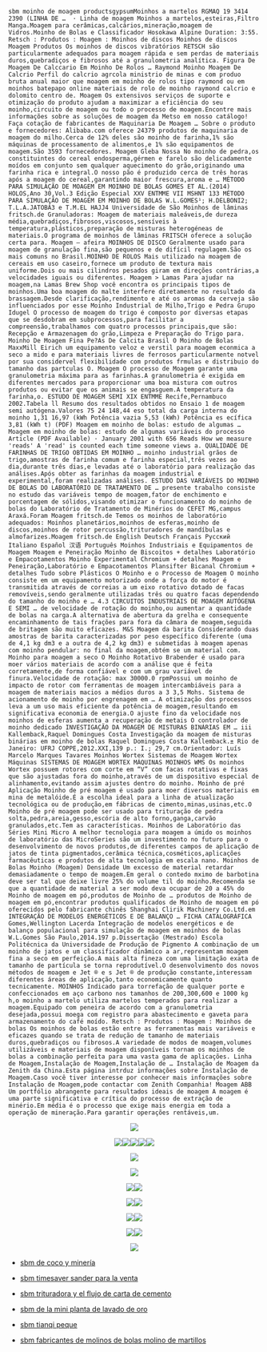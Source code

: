 
```
sbm moinho de moagem productsgypsumMoinhos a martelos RGMAQ 19 3414 2390 (LINHA DE …  · Linha de moagem Moinhos a martelos,esteiras,Filtro Manga.Moagem para cerâmicas,calcários,mineração,moagem de Vidros.Moinho de Bolas e Classificador Hosokawa Alpine Duration: 3:55. Retsch : Produtos : Moagem : Moinhos de discos Moinhos de discos Moagem Produtos Os moinhos de discos vibratórios RETSCH são particularmente adequados para moagem rápida e sem perdas de materiais duros,quebradiços e fibrosos até a granulometria analítica. Figura De Moagem De Calccario Em Moinho De Rolos … Raymond Moinho Moagem De Calcrio Perfil do calcrio agrcola ministrio de minas e com produo bruta anual maior que moagem em moinho de rolos tipo raymond ou em moinhos batepapo online materiais de rolo de moinho raymond calcrio e dolomito centro de. Moagem Os extensivos serviços de suporte e otimização do produto ajudam a maximizar a eficiência do seu moinho,circuito de moagem ou todo o processo de moagem.Encontre mais informações sobre as soluções de moagem da Metso em nosso catálogo! Faça cotação de fabricantes de Maquinaria De Moagem … Sobre o produto e fornecedores: Alibaba.com oferece 24379 produtos de maquinaria de moagem do milho.Cerca de 12% deles são moinho de farinha,1% são máquinas de processamento de alimentos,e 1% são equipamentos de moagem.São 3593 fornecedores. Moagem Gleba Nossa No moinho de pedra,os constituintes do cereal endosperma,gérmen e farelo são delicadamente moídos em conjunto sem qualquer aquecimento do grão,originando uma farinha rica e integral.O nosso pão é produzido cerca de três horas após a moagem do cereal,garantindo maior frescura,aroma e … MÉTODO PARA SIMULAÇÃO DE MOAGEM EM MOINHO DE BOLAS GOMES ET AL.(2014) HOLOS,Ano 30,Vol.3 Edição Especial XXV ENTMME VII MSHNT 133 MÉTODO PARA SIMULAÇÃO DE MOAGEM EM MOINHO DE BOLAS W.L.GOMES¹; H.DELBONI2; T.L.A.JATOBÁ3 e T.M.EL HAJJ4 Universidade de São Moinhos de lâminas fritsch.de Granuladoras: Moagem de materiais maleáveis,de dureza média,quebradiços,fibrosos,viscosos,sensíveis à temperatura,plásticos,preparação de misturas heterogéneas de materiais.O programa de moinhos de lâminas FRITSCH oferece a solução certa para. Moagem — afeira MOINHOS DE DISCO Geralmente usado para moagem de granulação fina,são pequenos e de difícil regulagem.São os mais comuns no Brasil.MOINHO DE ROLOS Mais utilizado na moagem de cereais em uso caseiro,fornece um produto de textura mais uniforme.Dois ou mais cilindros pesados giram em direções contrárias,a velocidades iguais ou diferentes. Moagem > Lamas Para ajudar na moagem,na Lamas Brew Shop você encontra os principais tipos de moinhos.Uma boa moagem do malte interfere diretamente no resultado da brassagem.Desde clarificação,rendimento e até os aromas da cerveja são influenciados por esse Moinho Industrial de Milho,Trigo e Pedra Grupo Idugel O processo de moagem do trigo é composto por diversas etapas que se desdobram em subprocessos,para facilitar a compreensão,trabalhamos com quatro processos principais,que são: Recepção e Armazenagem do grão,Limpeza e Preparação do Trigo para. Moinho De Moagem Fina Pe?As De Calcita Brasil O Moinho de Bolas MaxxMill Eirich um equipamento veloz e verstil para moagem econmica a seco a mido e para materiais livres de ferrosos particularmente notvel por sua considervel flexibilidade com produtos frmulas e distribuio do tamanho das partculas O. Moagem O processo de Moagem garante uma granulometria máxima para as farinhas.A granulometria é exigida em diferentes mercados para proporcionar uma boa mistura com outros produtos ou evitar que os animais se engasguem.A temperatura da farinha,o. ESTUDO DE MOAGEM SEMI XIX ENTMME Recife,Pernambuco 2002.Tabela ll Resumo dos resultados obtidos no Ensaio 1 de moagem semi autógena.Valores 75 24 148,44 eso total da carga interna do moinho 1,31 16,97 (kWh Potência vazia 5,53 (kWh) Potência es ecífica 3,81 (kWh t) (PDF) Moagem em moinho de bolas: estudo de algumas … Moagem em moinho de bolas: estudo de algumas variáveis do processo Article (PDF Available) · January 2001 with 656 Reads How we measure 'reads' A 'read' is counted each time someone views a. QUALIDADE DE FARINHAS DE TRIGO OBTIDAS EM MOINHO … moinho industrial grãos de trigo,amostras de farinha comum e farinha especial,três vezes ao dia,durante três dias,e levadas até o laboratório para realização das análises.Após obter as farinhas da moagem industrial e experimental,foram realizadas análises. ESTUDO DAS VARIÁVEIS DO MOINHO DE BOLAS DO LABORATÓRIO DE TRATAMENTO DE … presente trabalho consiste no estudo das variáveis tempo de moagem,fator de enchimento e porcentagem de sólidos,visando otimizar o funcionamento do moinho de bolas do Laboratório de Tratamento de Minérios do CEFET MG,campus Araxá.Foram Moagem fritsch.de Temos os moinhos de laboratório adequados: Moinhos planetários,moinhos de esferas,moinho de discos,moinhos de rotor percussão,trituradores de mandíbulas e almofarizes.Moagem fritsch.de English Deutsch Français Русский Italiano Español 汉语 Português Moinhos Industriais e Equipamentos de Moagem Moagem e Peneiração Moinho de Biscoitos + detalhes Laboratório e Empacotamentos Moinho Experimental Chromium + detalhes Moagem e Peneiração,Laboratório e Empacotamentos Plansifter Bicanal Chromium + detalhes Tudo sobre Plásticos O Moinho e o Processo de Moagem O moinho consiste em um equipamento motorizado onde a força do motor é transmitida através de correias a um eixo rotativo dotado de facas removíveis,sendo geralmente utilizadas três ou quatro facas dependendo do tamanho do moinho e … 4.3 CIRCUITOS INDUSTRIAIS DE MOAGEM AUTÓGENA E SEMI … de velocidade de rotação do moinho,ou aumentar a quantidade de bolas na carga.A alternativa de abertura da grelha e consequente encaminhamento de tais frações para fora da câmara de moagem,seguida de britagem são muito eficazes. M&S Moagem da barita Considerando duas amostras de barita caracterizadas por peso específico diferente (uma de 4,1 kg dm3 e a outra de 4,2 kg dm3) e submetidas à moagem apenas com moinho pendular: no final da moagem,obtém se um material com. Moinho para moagem a seco O Moinho Rotativo Brabender é usado para moer vários materiais de acordo com a análise que é feita corretamente,de forma confiável e com um grau variável de finura.Velocidade de rotação: max 30000.0 rpmPossui um moinho de impacto de rotor com ferramentas de moagem intercambiáveis para a moagem de materiais macios a médios duros a 3 3,5 Mohs. Sistema de acionamento de moinho por engrenagem em … A otimização dos processos leva a um uso mais eficiente da potência de moagem,resultando em significativa economia de energia.O ajuste fino da velocidade nos moinhos de esferas aumenta a recuperação de metais O controlador de moinho dedicado INVESTIGAÇÃO DA MOAGEM DE MISTURAS BINÁRIAS EM … iii Kallemback,Raquel Domingues Costa Investigação da moagem de misturas binárias em moinho de bolas Raquel Domingues Costa Kallemback.± Rio de Janeiro: UFRJ COPPE,2012.XXI,139 p.: I.; 29,7 cm.Orientador: Luís Marcelo Marques Tavares Moinhos Wortex Sistemas de Moagem Wortex Máquinas SISTEMAS DE MOAGEM WORTEX MÁQUINAS MOINHOS WMS Os moinhos Wortex possuem rotores com corte em “V” com facas rotativas e fixas que são ajustadas fora do moinho,através de um dispositivo especial de alinhamento,evitando assim ajustes dentro do moinho. Moinho de pré Aplicação Moinho de pré moagem é usado para moer diversos materiais em mina de metalóide.É a escolha ideal para a linha de atualização tecnológica ou de produção,em fábricas de cimento,minas,usinas,etc.O Moinho de pré moagem pode ser usado para trituração de pedra solta,pedra,areia,gesso,escória de alto forno,ganga,carvão granulados,etc.Tem as características. Moinhos de Laboratório das Séries Mini Micro A melhor tecnologia para moagem a úmido os moinhos de laboratório das MicroSeries são um investimento no futuro para o desenvolvimento de novos produtos,de diferentes campos de aplicação de jatos de tinta pigmentados,cerâmica técnica,cosméticos,aplicações farmacêuticas e produtos de alta tecnologia em escala nano. Moinhos de Bolas Moinho (Moagem) Densidade Um excesso de material retardar demasiadamente o tempo de moagem.Em geral o contedo mximo de barbotina deve ser tal que deixe livre 25% do volume til do moinho.Recomenda se que a quantidade de material a ser modo deva ocupar de 20 a 45% do Moinho de moagem em pó,produtos de Moinho de … produtos de Moinho de moagem em pó,encontrar produtos qualificados de Moinho de moagem em pó oferecidos pelo fabricante chinês Shanghai Clirik Machinery Co.Ltd.em INTEGRAÇÃO DE MODELOS ENERGÉTICOS E DE BALANÇO … FICHA CATALOGRÁFICA Gomes,Wellington Lacerda Integração de modelos energéticos e de balanço populacional para simulação de moagem em moinhos de bolas W.L.Gomes São Paulo,2014.197 p.Dissertação (Mestrado) Escola Politécnica da Universidade de Produção de Pigmento A combinação de um moinho de jatos e um classificador dinâmico a ar,representam moagem fina a seco em perfeição.A mais alta fineza com uma limitação exata de tamanho de partícula se torna reprodutível.O desenvolvimento dos novos métodos de moagem e Jet ® e s Jet ® de produção constante,interessam diferentes áreas de aplicação,tanto economicamente quanto tecnicamente. MOINHOS Indicado para torrefação de qualquer porte e confeccionados em aço carbono nos tamanhos de 200,300,600 e 1000 kg h,o moinho a martelo utiliza martelos temperados para realizar a moagem.Equipado com peneira de acordo com a granulometria desejada,possui moega com registro para abastecimento e gaveta para armazenamento do café moído. Retsch : Produtos : Moagem : Moinhos de bolas Os moinhos de bolas estão entre as ferramentas mais variáveis e eficazes quando se trata de redução de tamanho de materiais duros,quebradiços ou fibrosos.A variedade de modos de moagem,volumes utilizáveis e materiais de moagem disponíveis tornam os moinhos de bolas a combinação perfeita para uma vasta gama de aplicações. Linha de Moagem,Instalação de Moagem,Instalação de … Instalação de Moagem da Zenith da China.Esta página intrduz informações sobre Instalação de Moagem.Caso você tiver interesse por conhecer mais informações sobre Instalação de Moagem,pode contactar com Zenith Companhia! Moagem ABB Um portfólio abrangente para resultados ideais de moagem A moagem é uma parte significativa e crítica do processo de extração de minério.Em média é o processo que exige mais energia em toda a operação de mineração.Para garantir operações rentáveis,um. 
```

<div align="center">

<a href="https://es-crusher.shibang-china.com/github&k=sbm+moinho+de+moagem+productsgypsum"><img src="https://static.shibang-china.com/es/crusher/logo.jpg"></a>

<a href="https://es-crusher.shibang-china.com/github&k=sbm+moinho+de+moagem+productsgypsum"><img src="https://static.shibang-china.com/es/crusher/index.jpg"></a><a href="https://es-crusher.shibang-china.com/material.htmlgithub&k=sbm+moinho+de+moagem+productsgypsum"><img src="https://static.shibang-china.com/es/crusher/material.jpg"></a><a href="https://es-crusher.shibang-china.com/application.htmlgithub&k=sbm+moinho+de+moagem+productsgypsum"><img src="https://static.shibang-china.com/es/crusher/application.jpg"></a><a href="https://es-crusher.shibang-china.com/aboutus.htmlgithub&k=sbm+moinho+de+moagem+productsgypsum"><img src="https://static.shibang-china.com/es/crusher/aboutus.jpg"></a><a href="https://es-crusher.shibang-china.com/contact.htmlgithub&k=sbm+moinho+de+moagem+productsgypsum"><img src="https://static.shibang-china.com/es/crusher/contact.jpg"></a>

<a href="https://es-crusher.shibang-china.com/github&k=sbm+moinho+de+moagem+productsgypsum"><img src="https://static.shibang-china.com/es/crusher/banner.jpg"></a>

<a href="https://swt.shibang-china.com/github&k=sbm+moinho+de+moagem+productsgypsum"><img src="https://static.shibang-china.com/es/crusher/text.jpg"></a>

<a href="https://swt.shibang-china.com/github&k=sbm+moinho+de+moagem+productsgypsum"><img src="https://static.shibang-china.com/es/crusher/chat.jpg"></a><a href="https://es-crusher.shibang-china.com/contact.htmlgithub&k=sbm+moinho+de+moagem+productsgypsum"><img src="https://static.shibang-china.com/es/crusher/message.jpg"></a>

<a href="https://es-crusher.shibang-china.com/products/pe.htmlgithub&k=sbm+moinho+de+moagem+productsgypsum"><img src="https://static.shibang-china.com/es/crusher/pe.jpg"></a><a href="https://es-crusher.shibang-china.com/products/pf.htmlgithub&k=sbm+moinho+de+moagem+productsgypsum"><img src="https://static.shibang-china.com/es/crusher/pf.jpg"></a>

<a href="https://es-crusher.shibang-china.com/products/hpt.htmlgithub&k=sbm+moinho+de+moagem+productsgypsum"><img src="https://static.shibang-china.com/es/crusher/hpt.jpg"></a><a href="https://es-crusher.shibang-china.com/products/vsi.htmlgithub&k=sbm+moinho+de+moagem+productsgypsum"><img src="https://static.shibang-china.com/es/crusher/vsi.jpg"></a>

<a href="https://es-crusher.shibang-china.com/products/klv.htmlgithub&k=sbm+moinho+de+moagem+productsgypsum"><img src="https://static.shibang-china.com/es/crusher/klv.jpg"></a><a href="https://es-crusher.shibang-china.com/products/portable.htmlgithub&k=sbm+moinho+de+moagem+productsgypsum"><img src="https://static.shibang-china.com/es/crusher/portable.jpg"></a>

<a href="https://swt.shibang-china.com/github&k=sbm+moinho+de+moagem+productsgypsum"><img src="https://static.shibang-china.com/es/crusher/case.jpg"></a>

</div>


* [sbm de coco y minería](sbm%20de%20coco%20y%20miner%C3%ADa.md)

* [sbm timesaver sander para la venta](sbm%20timesaver%20sander%20para%20la%20venta.md)

* [sbm trituradora y el flujo de carta de cemento](sbm%20trituradora%20y%20el%20flujo%20de%20carta%20de%20cemento.md)

* [sbm de la mini planta de lavado de oro](sbm%20de%20la%20mini%20planta%20de%20lavado%20de%20oro.md)

* [sbm tianqi peque](sbm%20tianqi%20peque.md)

* [sbm fabricantes de molinos de bolas molino de martillos](sbm%20fabricantes%20de%20molinos%20de%20bolas%20molino%20de%20martillos.md)